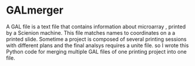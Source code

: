 # GALmerger
A GAL file is a text file that contains information about microarray , printed by a Scienion machine.
This file matches names to coordinates on a a printed slide.
Sometime a project is composed of several printing sessions with different plans
and the final analsys requires a unite file. so I wrote this Python code for merging 
multiple GAL files of one printing project into one file.
